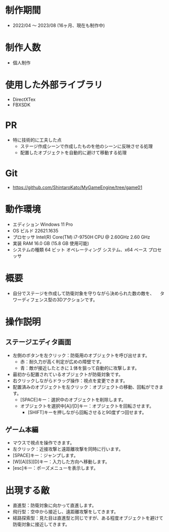 # 制作期間
- 2022/04 ～ 2023/08 (16ヶ月、現在も制作中)
# 制作人数
- 個人制作
# 使用した外部ライブラリ
- DirectXTex
- FBXSDK
# PR
- 特に技術的に工夫した点
    - ステージ作成シーンで作成したものを他のシーンに反映させる処理
    - 配置したオブジェクトを自動的に避けて移動する処理
# Git
- https://github.com/ShintaroKato/MyGameEngine/tree/game01
# 動作環境
- エディション	    Windows 11 Pro
- OS ビルド	       22621.1635
- プロセッサ	    Intel(R) Core(TM) i7-9750H CPU @ 2.60GHz   2.60 GHz
- 実装 RAM	       16.0 GB (15.8 GB 使用可能)
- システムの種類	64 ビット オペレーティング システム、x64 ベース プロセッサ
# 概要
- 自分でステージを作成して防衛対象を守りながら決められた数の敵を、
　タワーディフェンス型の3Dアクションです。
# 操作説明
## ステージエディタ画面
- 左側のボタンを左クリック：防衛用のオブジェクトを呼び出せます。
    - 赤：耐久力が高く判定が広めの障壁です。
    - 青：敵が接近したときに１体を狙って自動的に攻撃します。
- 最初から配置されているオブジェクトが防衛対象です。
- 右クリックしながらドラッグ操作：視点を変更できます。
- 配置済みのオブジェクトを左クリック：オブジェクトの移動、回転ができます。
    - [SPACE]キー：選択中のオブジェクトを削除します。
    - オブジェクトを選択中[A]/[D]キー：オブジェクトを回転させます。
        - [SHIFT]キーを押しながら回転させると90度ずつ回せます。
## ゲーム本編
- マウスで視点を操作できます。
- 左クリック：近接攻撃と遠距離攻撃を同時に行います。
- [SPACE]キー：ジャンプします。
- [W][A][S][D]キー：入力した方向へ移動します。
- [esc]キー：ポーズメニューを表示します。
# 出現する敵
- 直進型：防衛対象に向かって直進します。
- 飛行型：空中から接近し、遠距離攻撃をしてきます。
- 経路探索型：見た目は直進型と同じですが、ある程度オブジェクトを避けて防衛対象に接近してきます。